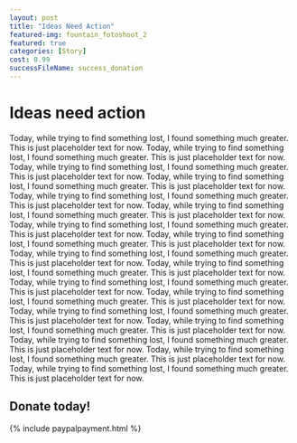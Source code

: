 ```yaml
---
layout: post
title: "Ideas Need Action"
featured-img: fountain_fotoshoot_2
featured: true
categories: [Story]
cost: 0.99
successFileName: success_donation
---
```


# Ideas need action
Today, while trying to find something lost, I found something much greater. This is just placeholder text for now. Today, while trying to find something lost, I found something much greater. This is just placeholder text for now. Today, while trying to find something lost, I found something much greater. This is just placeholder text for now. Today, while trying to find something lost, I found something much greater. This is just placeholder text for now. Today, while trying to find something lost, I found something much greater. This is just placeholder text for now. Today, while trying to find something lost, I found something much greater. This is just placeholder text for now. Today, while trying to find something lost, I found something much greater. This is just placeholder text for now. Today, while trying to find something lost, I found something much greater. This is just placeholder text for now. Today, while trying to find something lost, I found something much greater. This is just placeholder text for now. Today, while trying to find something lost, I found something much greater. This is just placeholder text for now. Today, while trying to find something lost, I found something much greater. This is just placeholder text for now. Today, while trying to find something lost, I found something much greater. This is just placeholder text for now. Today, while trying to find something lost, I found something much greater. This is just placeholder text for now. Today, while trying to find something lost, I found something much greater. This is just placeholder text for now. Today, while trying to find something lost, I found something much greater. This is just placeholder text for now. Today, while trying to find something lost, I found something much greater. This is just placeholder text for now. Today, while trying to find something lost, I found something much greater. This is just placeholder text for now.


## Donate today!
{% include paypalpayment.html %}
